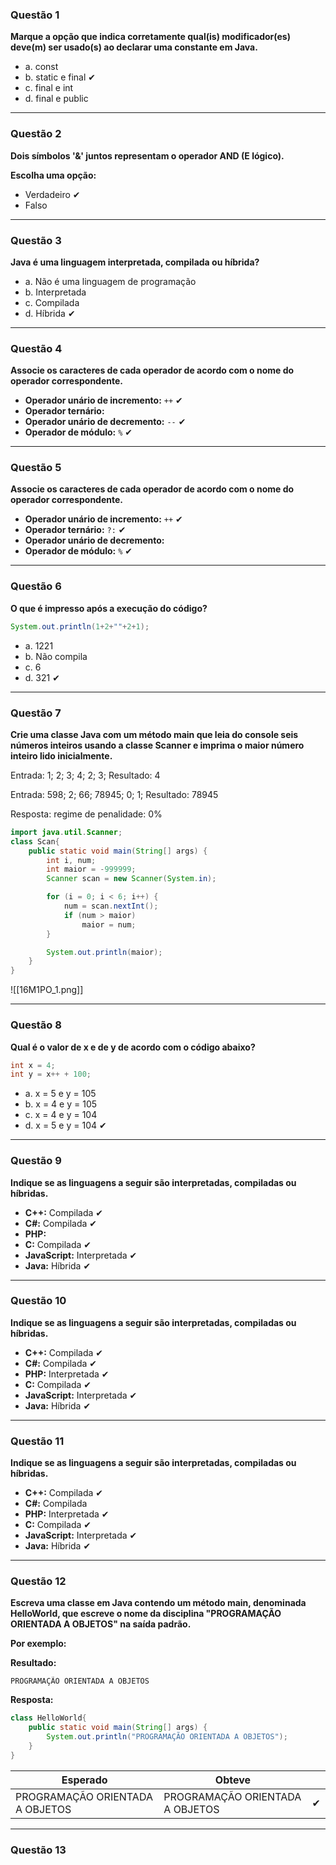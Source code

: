 
### Questão 1 

**Marque a opção que indica corretamente qual(is) modificador(es) deve(m) ser usado(s) ao declarar uma constante em Java.**

- a. const
- b. static e final ✔
- c. final e int
- d. final e public

---
### Questão 2

**Dois símbolos '&' juntos representam o operador AND (E lógico).**

**Escolha uma opção:**

- Verdadeiro ✔
- Falso
---
### Questão 3 

**Java é uma linguagem interpretada, compilada ou híbrida?**

- a. Não é uma linguagem de programação
- b. Interpretada
- c. Compilada
- d. Híbrida ✔

---
### Questão 4

**Associe os caracteres de cada operador de acordo com o nome do operador correspondente.**

- **Operador unário de incremento:** `++` ✔
- **Operador ternário:** 
- **Operador unário de decremento:** `--` ✔
- **Operador de módulo:** `%` ✔

---
### Questão 5

**Associe os caracteres de cada operador de acordo com o nome do operador correspondente.**

- **Operador unário de incremento:** `++` ✔
- **Operador ternário:** `?:` ✔
- **Operador unário de decremento:** 
- **Operador de módulo:** `%` ✔

---
### Questão 6

**O que é impresso após a execução do código?**

```java
System.out.println(1+2+""+2+1);
```

- a. 1221
- b. Não compila
- c. 6
- d. 321 ✔

---
### Questão 7
**Crie uma classe Java com um método main que leia do console seis números inteiros usando a classe Scanner e imprima o maior número inteiro lido inicialmente.**

Entrada: 1; 2; 3; 4; 2; 3;
Resultado: 4

Entrada: 598; 2; 66; 78945; 0; 1;
Resultado: 78945

Resposta: regime de penalidade: 0%
```java
import java.util.Scanner;
class Scan{
    public static void main(String[] args) {
        int i, num;
        int maior = -999999;
        Scanner scan = new Scanner(System.in);

        for (i = 0; i < 6; i++) {
            num = scan.nextInt();
            if (num > maior)
                maior = num;
        }

        System.out.println(maior);
    }
}
```
![[16M1PO_1.png]]

---
### Questão 8 
**Qual é o valor de x e de y de acordo com o código abaixo?**

```java
int x = 4;
int y = x++ + 100;
```

- a. x = 5 e y = 105
- b. x = 4 e y = 105
- c. x = 4 e y = 104
- d. x = 5 e y = 104 ✔

---
### Questão 9

**Indique se as linguagens a seguir são interpretadas, compiladas ou híbridas.**

- **C++:** Compilada ✔
- **C#:** Compilada ✔
- **PHP:**
- **C:** Compilada ✔
- **JavaScript:** Interpretada ✔
- **Java:** Híbrida ✔

---
### Questão 10

**Indique se as linguagens a seguir são interpretadas, compiladas ou híbridas.**

- **C++:** Compilada ✔
- **C#:** Compilada ✔
- **PHP:** Interpretada ✔
- **C:** Compilada ✔
- **JavaScript:** Interpretada ✔
- **Java:** Híbrida ✔
---
### Questão 11

**Indique se as linguagens a seguir são interpretadas, compiladas ou híbridas.**

- **C++:** Compilada ✔
- **C#:** Compilada
- **PHP:** Interpretada ✔
- **C:** Compilada ✔
- **JavaScript:** Interpretada ✔
- **Java:** Híbrida ✔
---
### Questão 12

**Escreva uma classe em Java contendo um método main, denominada HelloWorld, que escreve o nome da disciplina "PROGRAMAÇÃO ORIENTADA A OBJETOS" na saída padrão.**

**Por exemplo:**

**Resultado:**
```
PROGRAMAÇÃO ORIENTADA A OBJETOS
```

**Resposta:**
```java
class HelloWorld{
    public static void main(String[] args) {
        System.out.println("PROGRAMAÇÃO ORIENTADA A OBJETOS");
    }
}
```

| Esperado                       | Obteve                          |   |
|--------------------------------|---------------------------------|---|
| PROGRAMAÇÃO ORIENTADA A OBJETOS| PROGRAMAÇÃO ORIENTADA A OBJETOS | ✔ |

---
### Questão 13
